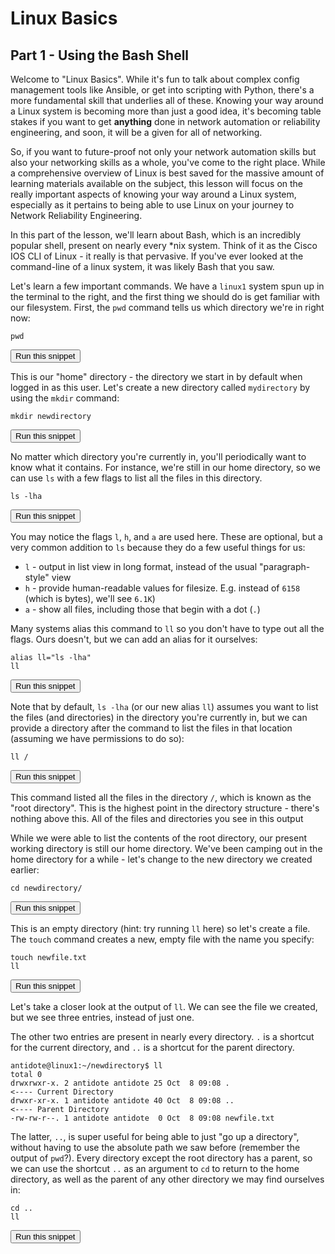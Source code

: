 # Linux Basics
## Part 1 - Using the Bash Shell

Welcome to "Linux Basics". While it's fun to talk about complex config management tools like Ansible, or get into scripting with Python, there's a more fundamental skill that underlies all of these. Knowing your way around a Linux system is becoming more than just a good idea, it's becoming table stakes if you want to get **anything** done in network automation or reliability engineering, and soon, it will be a given for all of networking.

So, if you want to future-proof not only your network automation skills but also your networking skills as a whole, you've come to the right place. While a comprehensive overview of Linux is best saved for the massive amount of learning materials available on the subject, this lesson will focus on the really important aspects of knowing your way around a Linux system, especially as it pertains to being able to use Linux on your journey to Network Reliability Engineering.

In this part of the lesson, we'll learn about Bash, which is an incredibly popular shell, present on nearly every *nix system. Think of it as the Cisco IOS CLI of Linux - it really is that pervasive. If you've ever looked at the command-line of a linux system, it was likely Bash that you saw.

Let's learn a few important commands. We have a `linux1` system spun up in the terminal to the right, and the first thing we should do is get familiar with our filesystem. First, the `pwd` command tells us which directory we're in right now:

```
pwd
```
<button type="button" class="btn btn-primary btn-sm" onclick="runSnippetInTab('linux1', 0)">Run this snippet</button>

This is our "home" directory - the directory we start in by default when logged in as this user. Let's create a new directory called `mydirectory` by using the `mkdir` command:

```
mkdir newdirectory
```
<button type="button" class="btn btn-primary btn-sm" onclick="runSnippetInTab('linux1', 1)">Run this snippet</button>

No matter which directory you're currently in, you'll periodically want to know what it contains. For instance, we're still in our home directory, so we can use `ls` with a few flags to list all the files in this directory.

```
ls -lha
```
<button type="button" class="btn btn-primary btn-sm" onclick="runSnippetInTab('linux1', 2)">Run this snippet</button>

You may notice the flags `l`, `h`, and `a` are used here. These are optional, but a very common addition to `ls` because they do a few useful things for us:

- `l` - output in list view in long format, instead of the usual "paragraph-style" view
- `h` - provide human-readable values for filesize. E.g. instead of `6158` (which is bytes), we'll see `6.1K`)
- `a` - show all files, including those that begin with a dot (`.`)

Many systems alias this command to `ll` so you don't have to type out all the flags. Ours doesn't, but we can add an alias for it ourselves:

```
alias ll="ls -lha"
ll
```
<button type="button" class="btn btn-primary btn-sm" onclick="runSnippetInTab('linux1', 3)">Run this snippet</button>

Note that by default, `ls -lha` (or our new alias `ll`) assumes you want to list the files (and directories) in the directory you're currently in, but we can provide a directory after the command to list the files in that location (assuming we have permissions to do so):

```
ll /
```
<button type="button" class="btn btn-primary btn-sm" onclick="runSnippetInTab('linux1', 4)">Run this snippet</button>

This command listed all the files in the directory `/`, which is known as the "root directory". This is the highest point in the directory structure - there's nothing above this. All of the files and directories you see in this output

While we were able to list the contents of the root directory, our present working directory is still our home directory. We've been camping out in the home directory for a while - let's change to the new directory we created earlier:

```
cd newdirectory/
```
<button type="button" class="btn btn-primary btn-sm" onclick="runSnippetInTab('linux1', 5)">Run this snippet</button>

This is an empty directory (hint: try running `ll` here) so let's create a file. The `touch` command creates a new, empty file with the name you specify:

```
touch newfile.txt
ll
```
<button type="button" class="btn btn-primary btn-sm" onclick="runSnippetInTab('linux1', 6)">Run this snippet</button>

Let's take a closer look at the output of `ll`. We can see the file we created, but we see three entries, instead of just one.

The other two entries are present in nearly every directory. `.` is a shortcut for the current directory, and `..` is a shortcut for the parent directory.

```
antidote@linux1:~/newdirectory$ ll
total 0
drwxrwxr-x. 2 antidote antidote 25 Oct  8 09:08 .                      <---- Current Directory
drwxr-xr-x. 1 antidote antidote 40 Oct  8 09:08 ..                     <---- Parent Directory
-rw-rw-r--. 1 antidote antidote  0 Oct  8 09:08 newfile.txt
```

The latter, `..`, is super useful for being able to just "go up a directory", without having to use the absolute path we saw before (remember the output of `pwd`?). Every directory except the root directory has a parent, so we can use the shortcut `..` as an argument to `cd` to return to the home directory, as well as the parent of any other directory we may find ourselves in:

```
cd ..
ll
```
<button type="button" class="btn btn-primary btn-sm" onclick="runSnippetInTab('linux1', 7)">Run this snippet</button>
